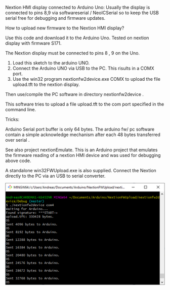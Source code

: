 Nextion HMI display connected to Arduino Uno:
Usually the display is connected to pins 8,9 via softwareserial / NeoICSerial
so to keep the USB serial free for debugging and firmware updates.

How to upload new firmware to the Nextion HMI display?

Use this code and download it to the Arduino Uno.
Tested on nextion display with firmware S171.

The Nextion display must be connected to pins 8 , 9 on the Uno.

1. Load this sketch to the arduino UNO.
2. Connect the Arduino UNO via USB to the PC. This risults in a COMX port.
3. Use the win32 program nextionfw2device.exe COMX  to upload the file upload.tft
    to the nextion display.

Then use/compile the PC software in directory nextionfw2device .

This software tries to upload a file upload.tft 
to the com port specified in the command line.

Tricks:

Arduino Serial port buffer is only 64 bytes. The arduino fw/ pc software 
contain a simple acknowledge mechanism after each 48 bytes transferred over serial .

See also project nextionEmulate. This is an Arduino project that emulates the
firmware reading of a nextion HMI device and was used for debugging above code.


A standalone win32FWUpload.exe is also supplied. Connect the Nextion directly to the PC via an USB to serial 
converter.

<img  title="console example" src="./console.png">




